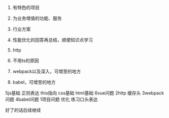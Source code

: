 <!--
 * @description: 
 * @author: xiangrong.liu
 * @Date: 2020-06-17 14:46:37
 * @LastEditors: xiangrong.liu
 * @LastEditTime: 2020-08-07 19:01:08
--> 
1. 有特色的项目
2. 为业务增值的功能、服务
3. 行业方案

1. 性能优化的回答再总结，顺便知识点学习
2. http
3. 不用ts的原因
4. webpack以及深入，可增至的地方
5. babel，可增至的地方

5js基础
    正则表达
    this指向
css基础
html基础
6vue问题
2http
    缓存头
3webpack问题
4babel问题
1项目问题
优化
    练习口头表达

好了的话后续继续